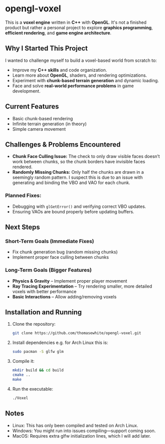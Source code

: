 # opengl-voxel

This is a **voxel engine** written in **C++** with **OpenGL**. It's not a finished product but rather a personal project to explore **graphics programming**, **efficient rendering**, and **game engine architecture**.

## Why I Started This Project
I wanted to challenge myself to build a voxel-based world from scratch to:
- Improve my **C++ skills** and code organization.
- Learn more about **OpenGL**, shaders, and rendering optimizations.
- Experiment with **chunk-based terrain generation** and dynamic loading.
- Face and solve **real-world performance problems** in game development.

## Current Features
- Basic chunk-based rendering  
- Infinite terrain generation (in theory)  
- Simple camera movement

## Challenges & Problems Encountered
- **Chunk Face Culling Issue:** The check to only draw visible faces doesn’t work between chunks, so the chunk borders have invisible faces rendered.
- **Randomly Missing Chunks:** Only half the chunks are drawn in a seemingly random pattern. I suspect this is due to an issue with generating and binding the VBO and VAO for each chunk.
  
### **Planned Fixes:**
- Debugging with `glGetError()` and verifying correct VBO updates.
- Ensuring VAOs are bound properly before updating buffers.

## Next Steps
### **Short-Term Goals** (Immediate Fixes)
- Fix chunk generation bug (random missing chunks)  
- Implement proper face culling between chunks  

### **Long-Term Goals** (Bigger Features)
- **Physics & Gravity** – Implement proper player movement  
- **Ray Tracing Experimentation** – Try rendering smaller, more detailed voxels with better performance  
- **Basic Interactions** – Allow adding/removing voxels  

## Installation and Running
1. Clone the repository:
   ```sh
   git clone https://github.com/thomasewhite/opengl-voxel.git
2. Install dependencies e.g. for Arch Linux this is:
    ```sh
    sudo pacman -S glfw glm
3. Compile it:
    ```sh
    mkdir build && cd build
    cmake ..
    make
4. Run the executable:
    ```sh
    ./Voxel

## Notes
- Linux: This has only been compiled and tested on Arch Linux.
- Windows: You might run into issues compiling—support coming soon.
- MacOS: Requires extra glfw initialization lines, which I will add later.